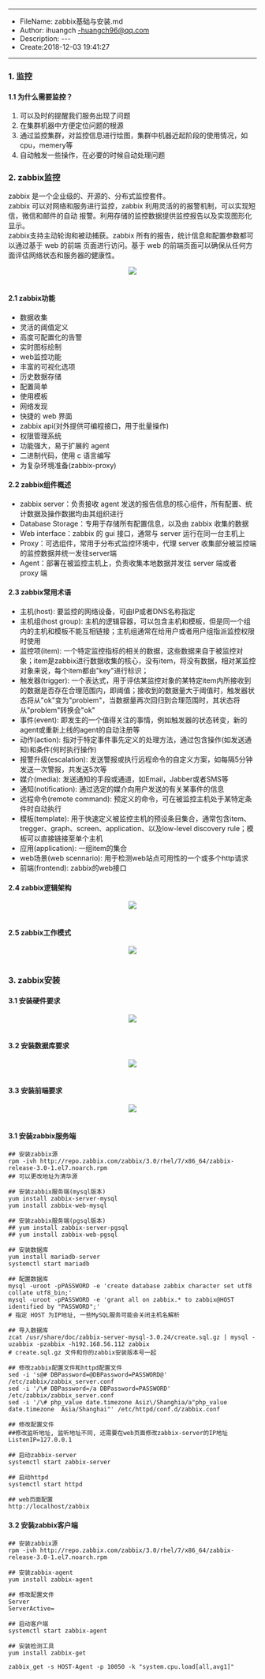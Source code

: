 ___
- FileName: zabbix基础与安装.md
- Author: ihuangch -huangch96@qq.com
- Description: ---
- Create:2018-12-03 19:41:27
___

### 1. 监控
#### 1.1 为什么需要监控？
1. 可以及时的提醒我们服务出现了问题
2. 在集群机器中方便定位问题的根源
3. 通过监控集群，对监控信息进行绘图，集群中机器近起阶段的使用情况，如cpu，memery等
4. 自动触发一些操作，在必要的时候自动处理问题

### 2. zabbix监控
zabbix 是一个企业级的、开源的、分布式监控套件。  
zabbix 可以对网络和服务进行监控，zabbix 利用灵活的的报警机制，可以实现短信，微信和邮件的自动
报警。利用存储的监控数据提供监控报告以及实现图形化显示。  
zabbix支持主动轮询和被动捕获。zabbix 所有的报告，统计信息和配置参数都可以通过基于 web 的前端
页面进行访问。基于 web 的前端页面可以确保从任何方面评估网络状态和服务器的健康性。

<div align="center"> <img src="https://github.com/ihuangch/blog/blob/master/Zabbix/pic/zabbix.png" /> </div><br>

#### 2.1 zabbix功能
- 数据收集
- 灵活的阈值定义
- 高度可配置化的告警
- 实时图标绘制
- web监控功能
- 丰富的可视化选项
- 历史数据存储
- 配置简单
- 使用模板
- 网络发现
- 快捷的 web 界面
- zabbix api(对外提供可编程接口，用于批量操作)
- 权限管理系统
- 功能强大，易于扩展的 agent
- 二进制代码，使用 c 语言编写
- 为复杂环境准备(zabbix-proxy)

#### 2.2 zabbix组件概述
- zabbix server：负责接收 agent 发送的报告信息的核心组件，所有配置、统计数据及操作数据均由其组织进行
- Database Storage：专用于存储所有配置信息，以及由 zabbix 收集的数据
- Web interface：zabbix 的 gui 接口，通常与 server 运行在同一台主机上
- Proxy：可选组件，常用于分布式监控环境中，代理 server 收集部分被监控端的监控数据并统一发往server端
- Agent：部署在被监控主机上，负责收集本地数据并发往 server 端或者 proxy 端

#### 2.3 zabbix常用术语
- 主机(host): 要监控的网络设备，可由IP或者DNS名称指定
- 主机组(host group): 主机的逻辑容器，可以包含主机和模板，但是同一个组内的主机和模板不能互相链接；主机组通常在给用户或者用户组指派监控权限时使用
- 监控项(item): 一个特定监控指标的相关的数据，这些数据来自于被监控对象；item是zabbix进行数据收集的核心，没有item，将没有数据，相对某监控对象来说，每个item都由"key"进行标识；
- 触发器(trigger): 一个表达式，用于评估某监控对象的某特定item内所接收到的数据是否存在合理范围内，即阈值；接收到的数据量大于阈值时，触发器状态将从"ok"变为"problem"，当数据量再次回归到合理范围时，其状态将从"problem"转换会"ok"
- 事件(event): 即发生的一个值得关注的事情，例如触发器的状态转变，新的agent或重新上线的agent的自动注册等
- 动作(action): 指对于特定事件事先定义的处理方法，通过包含操作(如发送通知)和条件(何时执行操作)
- 报警升级(escalation): 发送警报或执行远程命令的自定义方案，如每隔5分钟发送一次警报，共发送5次等
- 媒介(media): 发送通知的手段或通道，如Email，Jabber或者SMS等
- 通知(notification): 通过选定的媒介向用户发送的有关某事件的信息
- 远程命令(remote command): 预定义的命令，可在被监控主机处于某特定条件时自动执行
- 模板(template): 用于快速定义被监控主机的预设条目集合，通常包含item、tregger、graph、screen、application、以及low-level discovery rule；模板可以直接链接至单个主机
- 应用(application): 一组item的集合
- web场景(web scennario): 用于检测web站点可用性的一个或多个http请求
- 前端(frontend): zabbix的web接口

#### 2.4 zabbix逻辑架构

<div align="center"> <img src="https://github.com/ihuangch/blog/blob/master/Zabbix/pic/zabbix-work.png" /> </div><br>


#### 2.5 zabbix工作模式

<div align="center"> <img src="https://github.com/ihuangch/blog/blob/master/Zabbix/pic/zabbix-arch.png" /> </div><br>

### 3. zabbix安装
#### 3.1 安装硬件要求

<div align="center"> <img src="https://github.com/ihuangch/blog/blob/master/Zabbix/pic/zabbix-install-hardware.png" /> </div><br>

#### 3.2 安装数据库要求

<div align="center"> <img src="https://github.com/ihuangch/blog/blob/master/Zabbix/pic/zabbix-install-dbs.png" /> </div><br>

#### 3.3 安装前端要求

<div align="center"> <img src="https://github.com/ihuangch/blog/blob/master/Zabbix/pic/zabbix-install-fronend.png" /> </div><br>

#### 3.1 安装zabbix服务端

```
## 安装zabbix源
rpm -ivh http://repo.zabbix.com/zabbix/3.0/rhel/7/x86_64/zabbix-release-3.0-1.el7.noarch.rpm
## 可以更改地址为清华源

## 安装zabbix服务端(mysql版本)
yum install zabbix-server-mysql
yum install zabbix-web-mysql

## 安装zabbix服务端(pgsql版本)
## yum install zabbix-server-pgsql
## yum install zabbix-web-pgsql

## 安装数据库
yum install mariadb-server
systemctl start mariadb

## 配置数据库
mysql -uroot -pPASSWORD -e 'create database zabbix character set utf8 collate utf8_bin;'
mysql -uroot -pPASSWORD -e 'grant all on zabbix.* to zabbix@HOST identified by "PASSWORD";'
# 指定 HOST 为IP地址, 一些MySQL服务可能会关闭主机名解析

## 导入数据库
zcat /usr/share/doc/zabbix-server-mysql-3.0.24/create.sql.gz | mysql -uzabbix -pzabbix -h192.168.56.112 zabbix
# create.sql.gz 文件和你的zabbix安装版本号一起

## 修改zabbix配置文件和httpd配置文件
sed -i 's@# DBPassword=@DBPassword=PASSWORD@' /etc/zabbix/zabbix_server.conf
sed -i '/\# DBPassword=/a DBPassword=PASSWORD' /etc/zabbix/zabbix_server.conf
sed -i '/\# php_value date.timezone Asiz\/Shanghia/a"php_value date.timezone  Asia/Shanghai"' /etc/httpd/conf.d/zabbix.conf

## 修改配置文件
##修改监听地址, 监听地址不同, 还需要在web页面修改zabbix-server的IP地址
ListenIP=127.0.0.1

## 启动zabbix-server
systemctl start zabbix-server

## 启动httpd
systemctl start httpd

## web页面配置
http://localhost/zabbix

```

#### 3.2 安装zabbix客户端

```
## 安装zabbix源
rpm -ivh http://repo.zabbix.com/zabbix/3.0/rhel/7/x86_64/zabbix-release-3.0-1.el7.noarch.rpm

## 安装zabbix-agent
yum install zabbix-agent

## 修改配置文件
Server
ServerActive=

## 启动客户端
systemctl start zabbix-agent

## 安装检测工具
yum install zabbix-get 

zabbix_get -s HOST-Agent -p 10050 -k "system.cpu.load[all,avg1]"
```


